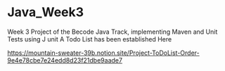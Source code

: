 # Java_Week3
Week 3 Project of the Becode Java Track, implementing Maven and Unit Tests using J unit
A Todo List has been established Here

https://mountain-sweater-39b.notion.site/Project-ToDoList-Order-9e4e78cbe7e24edd8d23f21dbe9aade7

